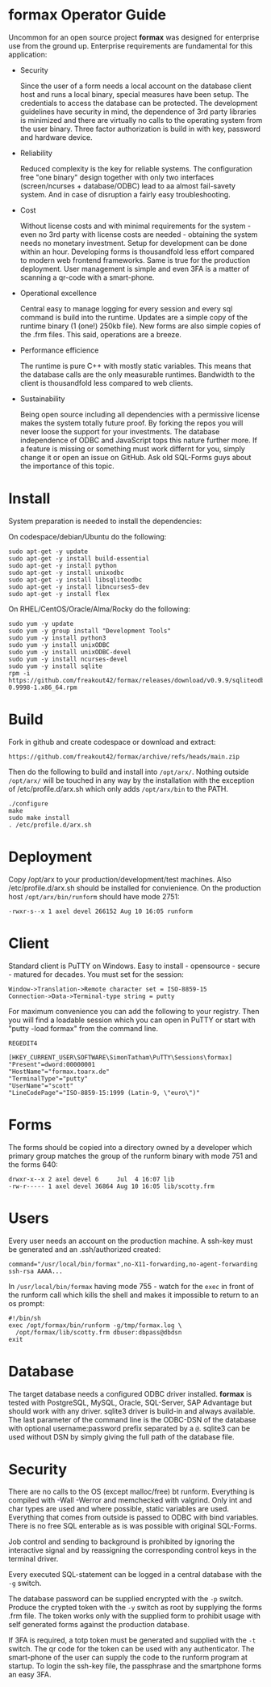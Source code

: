 **formax** Operator Guide
=========================

Uncommon for an open source project **formax** was designed
for enterprise use from the ground up. Enterprise
requirements are fundamental for this application:

 - Security

    Since the user of a form needs a local account on the
    database client host and runs a local binary, special
    measures have been setup. The credentials to access the
    database can be protected. The development guidelines
    have security in mind, the dependence of 3rd party
    libraries is minimized and there are virtually no calls
    to the operating system from the user binary. Three
    factor authorization is build in with key, password and
    hardware device.

 - Reliability

    Reduced complexity is the key for reliable systems. The
    configuration free "one binary" design together with
    only two interfaces (screen/ncurses + database/ODBC)
    lead to aa almost fail-savety system. And in case of
    disruption a fairly easy troubleshooting.

 - Cost

    Without license costs and with minimal requirements for
    the system - even no 3rd party with license costs are
    needed - obtaining the system needs no monetary
    investment. Setup for development can be done within an
    hour. Developing forms is thousandfold less effort
    compared to modern web frontend frameworks. Same is true
    for the production deployment. User management is simple
    and even 3FA is a matter of scanning a qr-code with a
    smart-phone.

 - Operational excellence

    Central easy to manage logging for every session and
    every sql command is build into the runtime. Updates are
    a simple copy of the runtime binary (1 (one!) 250kb file).
    New forms are also simple copies of the .frm files. This
    said, operations are a breeze.

 - Performance efficience

    The runtime is pure C++ with mostly static variables.
    This means that the database calls are the only
    measurable runtimes. Bandwidth to the client is
    thousandfold less compared to web clients.

 - Sustainability

    Being open source including all dependencies with a
    permissive license makes the system totally future
    proof. By forking the repos you will never loose the
    support for your investments. The database independence
    of ODBC and JavaScript tops this nature further more.
    If a feature is missing or something must work differnt
    for you, simply change it or open an issue on GitHub.
    Ask old SQL-Forms guys about the importance of this
    topic.

Install
=======
System preparation is needed to install the dependencies:

On codespace/debian/Ubuntu do the following:
~~~
sudo apt-get -y update
sudo apt-get -y install build-essential
sudo apt-get -y install python
sudo apt-get -y install unixodbc
sudo apt-get -y install libsqliteodbc
sudo apt-get -y install libncurses5-dev
sudo apt-get -y install flex
~~~

On RHEL/CentOS/Oracle/Alma/Rocky do the following:
~~~
sudo yum -y update
sudo yum -y group install "Development Tools"
sudo yum -y install python3
sudo yum -y install unixODBC
sudo yum -y install unixODBC-devel
sudo yum -y install ncurses-devel
sudo yum -y install sqlite
rpm -i https://github.com/freakout42/formax/releases/download/v0.9.9/sqliteodbc-0.9998-1.x86_64.rpm
~~~

Build
=====

Fork in github and create codespace or download and extract:

    https://github.com/freakout42/formax/archive/refs/heads/main.zip  

Then do the following to build and install into `/opt/arx/`.
Nothing outside `/opt/arx/` will be touched in any way by
the installation with the exception of /etc/profile.d/arx.sh
which only adds `/opt/arx/bin` to the PATH.

~~~
./configure
make
sudo make install
. /etc/profile.d/arx.sh
~~~

Deployment
==========

Copy /opt/arx to your production/development/test machines.
Also /etc/profile.d/arx.sh should be installed for
convienience. On the production host `/opt/arx/bin/runform`
should have mode 2751:

    -rwxr-s--x 1 axel devel 266152 Aug 10 16:05 runform

Client
======

Standard client is PuTTY on Windows. Easy to install -
opensource - secure - matured for decades. You must set for
the session:

    Window->Translation->Remote character set = ISO-8859-15
    Connection->Data->Terminal-type string = putty

For maximum convenience you can add the following to your
registry. Then you will find a loadable session which you
can open in PuTTY or start with "putty -load formax" from
the command line.

~~~
REGEDIT4

[HKEY_CURRENT_USER\SOFTWARE\SimonTatham\PuTTY\Sessions\formax]
"Present"=dword:00000001
"HostName"="formax.toarx.de"
"TerminalType"="putty"
"UserName"="scott"
"LineCodePage"="ISO-8859-15:1999 (Latin-9, \"euro\")"

~~~

Forms
=====

The forms should be copied into a directory owned by a
developer which primary group matches the group of the
runform binary with mode 751 and the forms 640:

    drwxr-x--x 2 axel devel 6     Jul  4 16:07 lib
    -rw-r----- 1 axel devel 36864 Aug 10 16:05 lib/scotty.frm

Users
=====

Every user needs an account on the production machine. A
ssh-key must be generated and an .ssh/authorized created:

    command="/usr/local/bin/formax",no-X11-forwarding,no-agent-forwarding ssh-rsa AAAA...

In `/usr/local/bin/formax` having mode 755 - watch for the
`exec` in front of the runform call which kills the shell
and makes it impossible to return to an os prompt:

~~~
#!/bin/sh
exec /opt/formax/bin/runform -g/tmp/formax.log \
  /opt/formax/lib/scotty.frm dbuser:dbpass@dbdsn
exit
~~~

Database
========

The target database needs a configured ODBC driver
installed. **formax** is tested with PostgreSQL, MySQL,
Oracle, SQL-Server, SAP Advantage but should work with any
driver. sqlite3 driver is build-in and always available.
The last parameter of the command line is the ODBC-DSN of
the database with optional username:password prefix
separated by a `@`. sqlite3 can be used without DSN by
simply giving the full path of the database file.
 
Security
========

There are no calls to the OS (except malloc/free) bt runform.
Everything is compiled with -Wall -Werror and memchecked
with valgrind. Only int and char types are used and where
possible, static variables are used. Everything that comes
from outside is passed to ODBC with bind variables. There is
no free SQL enterable as is was possible with original
SQL-Forms.

Job control and sending to background is prohibited by
ignoring the interactive signal and by reassigning the
corresponding control keys in the terminal driver.

Every executed SQL-statement can be logged in a central
database with the `-g` switch.

The database password can be supplied encrypted with the
`-p` switch. Produce the crypted token with the `-y` switch
as root by supplying the forms .frm file. The token works
only with the supplied form to prohibit usage with self
generated forms against the production database.

If 3FA is required, a totp token must be generated and
supplied with the `-t` switch. The qr code for the token can
be used with any authenticator. The smart-phone of the user
can supply the code to the runform program at startup. To
login the ssh-key file, the passphrase and the smartphone
forms an easy 3FA.
